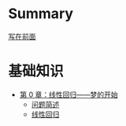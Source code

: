 # Summary

[写在前面](./写在前面.md)


# 基础知识

- [第 0 章：线性回归——梦的开始](./第0章/README.md)
    - [问题简述](./第0章/问题简述.md)
    - [线性回归](./第0章/线性回归.md)